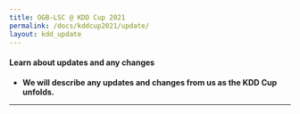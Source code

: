 ```yaml
---
title: OGB-LSC @ KDD Cup 2021
permalink: /docs/kddcup2021/update/
layout: kdd_update
---
```


#### **Learn about updates and any changes**
- **We will describe any updates and changes from us as the KDD Cup unfolds.**

----------